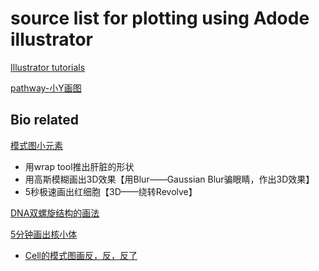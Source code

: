 # source list for plotting using Adode illustrator

[Illustrator tutorials](https://helpx.adobe.com/illustrator/tutorials.html)


[pathway-小Y画图](https://mp.weixin.qq.com/s/hRf89qeztnwBLY1cHM0maQ)

## Bio related
[模式图小元素](https://mp.weixin.qq.com/s/BWxZKGfaG0Dbdjoul1arpg)
- 用wrap tool推出肝脏的形状
- 用高斯模糊画出3D效果【用Blur——Gaussian Blur骗眼睛，作出3D效果】
- 5秒极速画出红细胞【3D——绕转Revolve】

[DNA双螺旋结构的画法](https://mp.weixin.qq.com/s/BWZY4yWzlT2HrrRDhvq-mg)

[5分钟画出核小体](https://mp.weixin.qq.com/s/JpVgnTUxlABpzzkWA2WO9w)
- [Cell的模式图画反，反，反了](https://mp.weixin.qq.com/s/yzIPD6zQCzJK2HFXHpBNuA)
